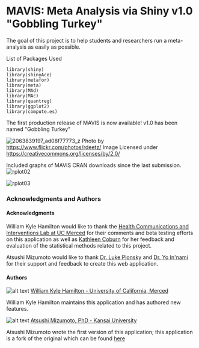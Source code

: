 MAVIS: Meta Analysis via Shiny v1.0 "Gobbling Turkey"
=====

The goal of this project is to help students and researchers run a meta-analysis as easily as possible.

List of Packages Used 
```
library(shiny) 
library(shinyAce) 
library(metafor) 
library(meta) 
library(MAd) 
library(MAc) 
library(quantreg) 
library(ggplot2)
library(compute.es)
```
The first production release of MAVIS is now available! v1.0 has been named "Gobbling Turkey"

![2063839197_ad08f77773_z](https://cloud.githubusercontent.com/assets/2274317/5225143/dc868ea4-7694-11e4-94bf-2c465f7d497c.jpg)
Photo by https://www.flickr.com/photos/rdeetz/
Image Licensed under https://creativecommons.org/licenses/by/2.0/



Included graphs of MAVIS CRAN downloads since the last submission.
![rplot02](https://cloud.githubusercontent.com/assets/2274317/5225105/1357124c-7694-11e4-88a5-fee5e6c6c05c.png)

![rplot03](https://cloud.githubusercontent.com/assets/2274317/5225106/15cf1dd0-7694-11e4-84b1-235b22e1ff35.png)
### Acknowledgments and Authors

#### Acknowledgments
William Kyle Hamilton would like to thank the [Health Communications and Interventions Lab at UC Merced](http://cameronhcilab.com/) for their comments and beta testing efforts on this application as well as [Kathleen Coburn](http://psychology.ucmerced.edu/content/kathleen-coburn) for her feedback and evaluation of the statistical methods related to this project.

Atsushi Mizumoto would like to thank [Dr. Luke Plonsky](http://oak.ucc.nau.edu/ldp3/) and [Dr. Yo In'nami](https://sites.google.com/site/yoinnami/) for their support and feedback to create this web application.


#### Authors


![alt text](http://kylehamilton.com/wp-content/uploads/2014/11/kyle80.jpg "Logo Title Text 1") [William Kyle Hamilton - University of California, Merced](http://www.kylehamilton.com)

William Kyle Hamilton maintains this application and has authored new features.

![alt text](http://kylehamilton.com/wp-content/uploads/2014/11/atsushi80.jpg "Logo Title Text 1")
[Atsushi Mizumoto, PhD - Kansai University](http://mizumot.com)

Atsushi Mizumoto wrote the first version of this application; this application is a fork of the original which can be found [here](https://github.com/mizumot/meta)
